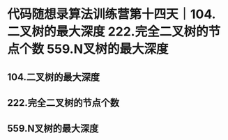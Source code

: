 # 代码随想录算法训练营第十四天｜104.二叉树的最大深度 222.完全二叉树的节点个数 559.N叉树的最大深度

## 104.二叉树的最大深度



## 222.完全二叉树的节点个数


## 559.N叉树的最大深度
